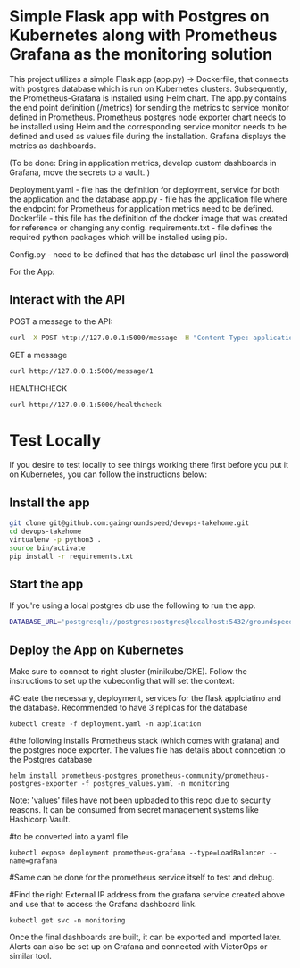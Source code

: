 # Simple Flask app with Postgres on Kubernetes along with Prometheus Grafana as the monitoring solution

This project utilizes a simple Flask app (app.py) -> Dockerfile, that connects with postgres database which is run on Kubernetes clusters. Subsequently, the Prometheus-Grafana is installed using Helm chart. The app.py contains the end point definition (/metrics) for sending the metrics to service monitor defined in Prometheus. Prometheus postgres node exporter chart needs to be installed using Helm and the corresponding service monitor needs to be defined and used as values file during the installation. 
Grafana displays the metrics as dashboards. 

(To be done: Bring in application metrics, develop custom dashboards in Grafana, move the secrets to a vault..)

Deployment.yaml - file has the definition for deployment, service for both the application and the database
app.py - file has the application file where the endpoint for Prometheus for application metrics need to be defined. 
Dockerfile - this file has the definition of the docker image that was created for reference or changing any config.
requirements.txt - file defines the required python packages which will be installed using pip. 

Config.py - need to be defined that has the database url (incl the password)

For the App:

## Interact with the API
POST a message to the API:
```bash
curl -X POST http://127.0.0.1:5000/message -H "Content-Type: application/json" --data '{"message": "hi"}'
```

GET a message
```bash
curl http://127.0.0.1:5000/message/1
```

HEALTHCHECK
```bash
curl http://127.0.0.1:5000/healthcheck
```

# Test Locally
If you desire to test locally to see things working there first before you put it on Kubernetes, you can follow the instructions below:

## Install the app
```bash
git clone git@github.com:gaingroundspeed/devops-takehome.git
cd devops-takehome
virtualenv -p python3 .
source bin/activate
pip install -r requirements.txt
```

## Start the app
If you're using a local postgres db use the following to run the app.
```bash
DATABASE_URL='postgresql://postgres:postgres@localhost:5432/groundspeed_devops' python app.py
```
## Deploy the App on Kubernetes

Make sure to connect to right cluster (minikube/GKE). Follow the instructions to set up the kubeconfig that will set the context: 

#Create the necessary, deployment, services for the flask applciatino and the database. Recommended to have 3 replicas for the database

```kubectl create -f deployment.yaml -n application ```

#the following installs Prometheus stack (which comes with grafana) and the postgres node exporter. The values file has details about conncetion to the Postgres database

```helm install prometheus prometheus-community/kube-prometheus-stack -f prometheus_values.yaml -n monitoring
helm install prometheus-postgres prometheus-community/prometheus-postgres-exporter -f postgres_values.yaml -n monitoring
```
Note: 'values' files have not been uploaded to this repo due to security reasons. It can be consumed from secret management systems like Hashicorp Vault.

#to be converted into a yaml file 

```kubectl expose deployment prometheus-grafana --type=LoadBalancer --name=grafana```

#Same can be done for the prometheus service itself to test and debug.

#Find the right External IP address from the grafana service created above and use that to access the Grafana dashboard link. 

```kubectl get svc -n monitoring ```


Once the final dashboards are built, it can be exported and imported later. Alerts can also be set up on Grafana and connected with VictorOps or similar tool.

